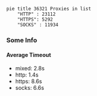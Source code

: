 
```mermaid
pie title 36321 Proxies in list
    "HTTP" : 23112
    "HTTPS": 5292
    "SOCKS" : 11934
```

### Some Info
#### Average Timeout

- mixed: 2.8s
- http: 1.4s
- https: 8.6s
- socks: 6.6s